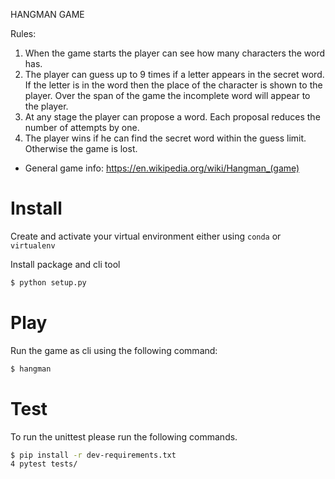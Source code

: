 HANGMAN GAME


Rules:
1) When the game starts the player can see how many characters the word has.
2) The player can guess up to 9 times if a letter appears in the secret word.
   If the letter is in the word then the place of the character is shown to the player.
   Over the span of the game the incomplete word will appear to the player.
3) At any stage the player can propose a word. Each proposal reduces the number of attempts by one.
4) The player wins if he can find the secret word within the guess limit. Otherwise the game is lost.


* General game info: https://en.wikipedia.org/wiki/Hangman_(game)


Install
=======

Create and activate your virtual environment either using `conda` or `virtualenv`

Install package and cli tool

```bash
$ python setup.py
```

Play
====

Run the game as cli using the following command:

```bash
$ hangman
```

Test
====

To run the unittest please run the following commands.

```bash
$ pip install -r dev-requirements.txt
4 pytest tests/

```